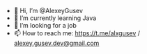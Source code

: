 - 👋 Hi, I’m @AlexeyGusev
- 🌱 I’m currently learning Java
- 👀 I’m looking for a job
- 📫 How to reach me: https://t.me/alxgusev / alexey.gusev.dev@gmail.com

<!---
AlexeyGusev/AlexeyGusev is a ✨ special ✨ repository because its `README.md` (this file) appears on your GitHub profile.
You can click the Preview link to take a look at your changes.
---> 
